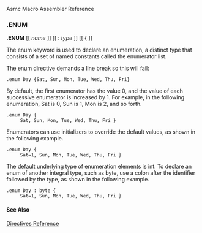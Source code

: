 Asmc Macro Assembler Reference

### .ENUM

**.ENUM** [[ _name_ ]] [[ : _type_ ]] [[ { ]]

The enum keyword is used to declare an enumeration, a distinct type that consists of a set of named constants called the enumerator list.

The enum directive demands a line break so this will fail:

    .enum Day {Sat, Sun, Mon, Tue, Wed, Thu, Fri}

By default, the first enumerator has the value 0, and the value of each successive enumerator is increased by 1. For example, in the following enumeration, Sat is 0, Sun is 1, Mon is 2, and so forth.

    .enum Day {
         Sat, Sun, Mon, Tue, Wed, Thu, Fri }

Enumerators can use initializers to override the default values, as shown in the following example.

    .enum Day {
         Sat=1, Sun, Mon, Tue, Wed, Thu, Fri }

The default underlying type of enumeration elements is int. To declare an enum of another integral type, such as byte, use a colon after the identifier followed by the type, as shown in the following example.

    .enum Day : byte {
         Sat=1, Sun, Mon, Tue, Wed, Thu, Fri }

#### See Also

[Directives Reference](readme.md)

